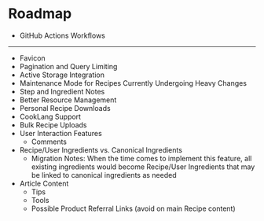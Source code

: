 # Roadmap

- GitHub Actions Workflows

---
- Favicon
- Pagination and Query Limiting
- Active Storage Integration
- Maintenance Mode for Recipes Currently Undergoing Heavy Changes
- Step and Ingredient Notes
- Better Resource Management 
- Personal Recipe Downloads
- CookLang Support
- Bulk Recipe Uploads
- User Interaction Features
  - Comments
- Recipe/User Ingredients vs. Canonical Ingredients
  - Migration Notes: When the time comes to implement this feature, all existing ingredients would become Recipe/User Ingredients that may be linked to canonical ingredients as needed
- Article Content
  - Tips
  - Tools
  - Possible Product Referral Links (avoid on main Recipe content)
